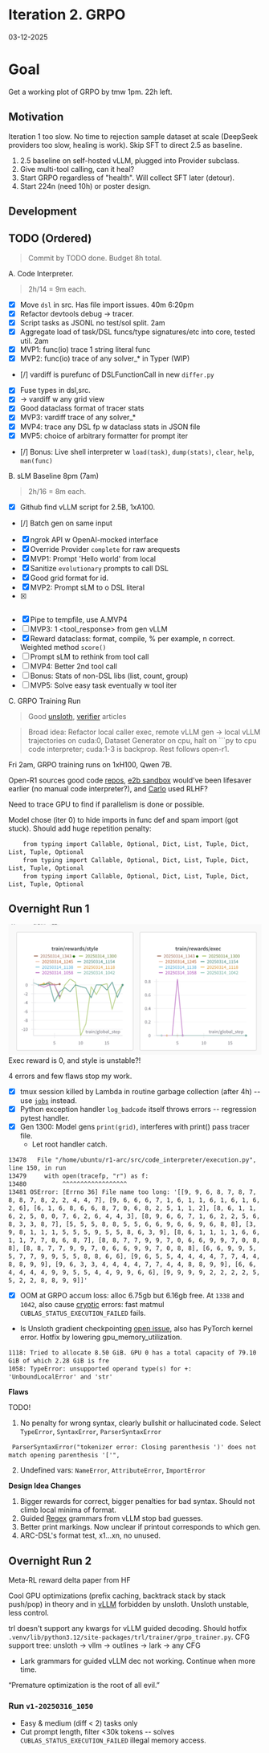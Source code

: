 # Iteration 2. GRPO
 
03-12-2025

# Goal

Get a working plot of GRPO by tmw 1pm. 22h left.

## Motivation

Iteration 1 too slow. No time to rejection sample dataset at scale (DeepSeek providers too slow, healing is work). Skip SFT to direct 2.5 as baseline.
1. 2.5 baseline on self-hosted vLLM, plugged into Provider subclass.
2. Give multi-tool calling, can it heal?
3. Start GRPO regardless of "health". Will collect SFT later (detour).
4. Start 224n (need 10h) or poster design.

## Development

## TODO (Ordered)

> Commit by TODO done. Budget 8h total.

A. Code Interpreter.
> 2h/14 = 9m each.
- [x] Move `dsl` in src. Has file import issues. 40m 6:20pm
- [x] Refactor devtools debug -> tracer.
- [x] Script tasks as JSONL no test/sol split. 2am
- [x] Aggregate load of task/DSL funcs/type signatures/etc into core, tested util. 2am
- [x] MVP1: func(io) trace 1 string literal func
- [x] MVP2: func(io) trace of any solver_* in Typer (WIP)
- [/] vardiff is purefunc of DSLFunctionCall in new `differ.py`
- [x] Fuse types in dsl,src.
- [x] -> vardiff w any grid view
- [x] Good dataclass format of tracer stats
- [x] MVP3: vardiff trace of any solver_*
- [x] MVP4: trace any DSL fp w dataclass stats in JSON file
- [x] MVP5: choice of arbitrary formatter for prompt iter
- [/] Bonus: Live shell interpreter w `load(task)`, `dump(stats)`, `clear`, `help`, `man(func)`
  
B. sLM Baseline 8pm (7am)
> 2h/16 = 8m each.
- [x] Github find vLLM script for 2.5B, 1xA100.
- [/] Batch gen on same input
- [x] ngrok API w OpenAI-mocked interface
- [x] Override Provider `complete` for raw arequests
- [x] MVP1: Prompt 'Hello world' from local
- [x] Sanitize `evolutionary` prompts to call DSL
- [x] Good grid format for id.
- [x] MVP2: Prompt sLM to o DSL literal
- [x] ```py format reward 
- [x] Pipe to tempfile, use A.MVP4
- [ ] MVP3: 1 <tool_response> from gen vLLM
- [x] Reward dataclass: format, compile, % per example, n correct. Weighted method `score()` 
- [ ] Prompt sLM to rethink from tool call
- [ ] MVP4: Better 2nd tool call
- [ ] Bonus: Stats of non-DSL libs (list, count, group)
- [ ] MVP5: Solve easy task eventually w tool iter

C. GRPO Training Run
> Good [unsloth](https://docs.unsloth.ai/basics/reasoning-grpo-and-rl), [verifier](https://github.com/willccbb/verifiers/blob/main/verifiers/envs/code_env.py) articles

> Broad idea: Refactor local caller exec, remote vLLM gen -> local vLLM trajectories on cuda:0, Dataset Generator on cpu, halt on ```py to cpu code interpreter; cuda:1-3 is backprop. Rest follows open-r1.

Fri 2am, GRPO training runs on 1xH100, Qwen 7B.

Open-R1 sources good code [repos](https://github.com/huggingface/open-r1/issues/28), [e2b sandbox](https://e2b.dev/) would've been lifesaver earlier (no manual code interpreter?), and [Carlo](https://e2b.dev/) used RLHF?

Need to trace GPU to find if parallelism is done or possible.

Model chose (iter 0) to hide imports in func def and spam import (got stuck). Should add huge repetition penalty:
```
    from typing import Callable, Optional, Dict, List, Tuple, Dict, List, Tuple, Optional
    from typing import Callable, Optional, Dict, List, Tuple, Dict, List, Tuple, Optional
    from typing import Callable, Optional, Dict, List, Tuple, Dict, List, Tuple, Optional
```

## Overnight Run 1

![Reward](../bin/reward_run_1.png)
Exec reward is 0, and style is unstable?!

4 errors and few flaws stop my work.
- [x] tmux session killed by Lambda in routine garbage collection (after 4h) -- use [`jobs`](https://www.geeksforgeeks.org/process-control-commands-unixlinux/) instead. 
- [x] Python exception handler `log_badcode` itself throws errors -- regression pytest handler.
- [x] Gen 1300: Model gens `print(grid)`, interferes with print() pass tracer file.
    - Let root handler catch.

```
13478   File "/home/ubuntu/r1-arc/src/code_interpreter/execution.py", line 150, in run
13479     with open(tracefp, "r") as f:
13480          ^^^^^^^^^^^^^^^^^^
13481 OSError: [Errno 36] File name too long: '[[9, 9, 6, 8, 7, 8, 7, 8, 8, 7, 8, 2, 2, 4, 4, 7], [9, 6, 6, 6, 7, 1, 6, 1, 1, 6, 1, 6, 1, 6, 2, 6], [6, 1, 6, 8, 6, 6, 8, 7, 0, 6, 8, 2, 5, 1, 1, 2], [8, 6, 1, 1, 6, 2, 5, 0, 0, 7, 6, 2, 6, 4, 4, 3], [8, 9, 6, 6, 7, 1, 6, 2, 2, 5, 6, 8, 3, 3, 8, 7], [5, 5, 5, 8, 8, 5, 5, 6, 6, 9, 6, 6, 9, 6, 8, 8], [3, 9, 8, 1, 1, 1, 5, 5, 5, 9, 5, 5, 8, 6, 3, 9], [8, 6, 1, 1, 1, 1, 6, 6, 1, 1, 7, 7, 8, 6, 8, 7], [8, 8, 7, 7, 9, 9, 7, 0, 6, 6, 9, 9, 7, 0, 8, 8], [8, 8, 7, 7, 9, 9, 7, 0, 6, 6, 9, 9, 7, 0, 8, 8], [6, 6, 9, 9, 5, 5, 7, 7, 9, 9, 5, 5, 8, 8, 6, 6], [9, 6, 5, 5, 4, 4, 4, 4, 7, 7, 4, 4, 8, 8, 9, 9], [9, 6, 3, 3, 4, 4, 4, 4, 7, 7, 4, 4, 8, 8, 9, 9], [6, 6, 4, 4, 4, 4, 9, 9, 5, 5, 4, 4, 9, 9, 6, 6], [9, 9, 9, 9, 2, 2, 2, 2, 5, 5, 2, 2, 8, 8, 9, 9]]'
```

- [x] OOM at GRPO accum loss: alloc 6.75gb but 6.16gb free.
At `1338` and `1042`, also cause [cryptic](https://chatgpt.com/share/67d4b42a-95c8-800b-b7b8-94a465ff484f) errors: fast matmul `CUBLAS_STATUS_EXECUTION_FAILED` fails.
- Is Unsloth gradient checkpointing [open issue](https://github.com/unslothai/unsloth/issues/1744#issuecomment-2683953959), also has PyTorch kernel error. Hotfix by lowering gpu_memory_utilization.
```
1118: Tried to allocate 8.50 GiB. GPU 0 has a total capacity of 79.10 GiB of which 2.28 GiB is fre
1058: TypeError: unsupported operand type(s) for +: 'UnboundLocalError' and 'str'
```

**Flaws**

TODO!

1. No penalty for wrong syntax, clearly bullshit or hallucinated code. Select `TypeError`, `SyntaxError`, `ParserSyntaxError`

```
 ParserSyntaxError("tokenizer error: Closing parenthesis ')' does not match opening parenthesis '['",
 ```
2. Undefined vars: `NameError`, `AttributeError`, `ImportError`

**Design Idea Changes**
1. Bigger rewards for correct, bigger penalties for bad syntax. Should not climb local minima of format.
2. Guided [Regex](https://github.com/joerunde/vllm/blob/538517515027c496263b8d1846d7bc16c67e923f/tests/entrypoints/llm/test_guided_generate.py) grammars from vLLM stop bad guesses.
3. Better print markings. Now unclear if printout corresponds to which gen.
4. ARC-DSL's format test, x1...xn, no unused.

## Overnight Run 2

Meta-RL reward delta paper from HF

Cool GPU optimizations (prefix caching, backtrack stack by stack push/pop) in theory and in [vLLM](https://docs.vllm.ai/en/stable/design/automatic_prefix_caching.html#design-automatic-prefix-caching) forbidden by unsloth.
Unsloth unstable, less control.

trl doesn't support any kwargs for vLLM guided decoding. Should hotfix `.venv/lib/python3.12/site-packages/trl/trainer/grpo_trainer.py`.
CFG support tree: unsloth -> vllm -> outlines -> lark -> any CFG
- Lark grammars for guided vLLM dec not working. Continue when more time.

“Premature optimization is the root of all evil.”

### Run `v1-20250316_1050`
- Easy & medium (diff < 2) tasks only
- Cut prompt length, filter <30k tokens -- solves `CUBLAS_STATUS_EXECUTION_FAILED` illegal memory access.

